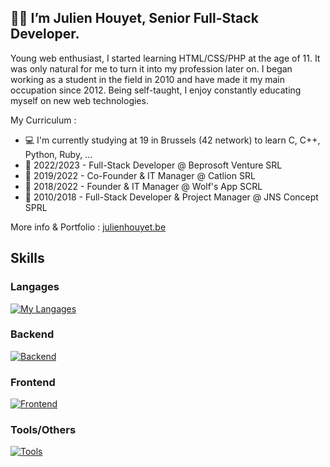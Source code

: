 ## 🥷🏻 I’m Julien Houyet, Senior Full-Stack Developer.

Young web enthusiast, I started learning HTML/CSS/PHP at the age of 11. It was only natural for me to turn it into my profession later on. I began working as a student in the field in 2010 and have made it my main occupation since 2012. Being self-taught, I enjoy constantly educating myself on new web technologies. 

My Curriculum :

- 💻 I'm currently studying at 19 in Brussels (42 network) to learn C, C++, Python, Ruby, ...
- 🏢 2022/2023 - Full-Stack Developer @ Beprosoft Venture SRL
- 🦁 2019/2022 - Co-Founder & IT Manager @ Catlion SRL
- 🐺 2018/2022 - Founder & IT Manager @ Wolf's App SCRL
- 🏢 2010/2018 - Full-Stack Developer & Project Manager @ JNS Concept SPRL

More info & Portfolio : [julienhouyet.be](https://julienhouyet.be/)

## Skills

### Langages

[![My Langages](https://skillicons.dev/icons?i=bash,c,php,javascript)](https://skillicons.dev)

### Backend

[![Backend](https://skillicons.dev/icons?i=symfony,mysql,docker)](https://skillicons.dev)

### Frontend

[![Frontend](https://skillicons.dev/icons?i=html,css,bootstrap,tailwind,sass)](https://skillicons.dev)

### Tools/Others

[![Tools](https://skillicons.dev/icons?i=linux,git,github,githubactions,vim)](https://skillicons.dev)

<!--
**julienhouyet/julienhouyet** is a ✨ _special_ ✨ repository because its `README.md` (this file) appears on your GitHub profile.

Here are some ideas to get you started:

- 🔭 I’m currently working on ...
- 🌱 I’m currently learning ...
- 👯 I’m looking to collaborate on ...
- 🤔 I’m looking for help with ...
- 💬 Ask me about ...
- 📫 How to reach me: ...
- 😄 Pronouns: ...
- ⚡ Fun fact: ...
-->
